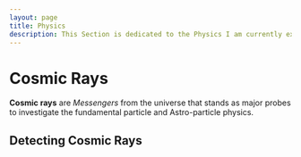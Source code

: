 ```yaml
---
layout: page
title: Physics 
description: This Section is dedicated to the Physics I am currently exploring via my PhD Research.
---
```


# Cosmic Rays 

**Cosmic rays** are *Messengers* from the universe that stands as major probes to investigate the fundamental particle and Astro-particle physics.

## Detecting Cosmic Rays


